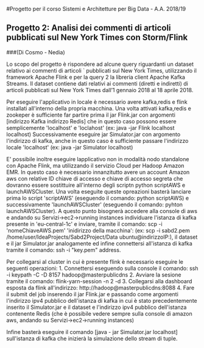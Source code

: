 #Progetto per il corso Sistemi e Architetture per Big Data - A.A. 2018/19
## Progetto 2: Analisi dei commenti di articoli pubblicati sul New York Times con Storm/Flink
###(Di Cosmo - Nedia)

Lo scopo del progetto è rispondere ad alcune query riguardanti un dataset relativo ai commenti di articoli `
pubblicati sul New York Times, utilizzando il framework Apache Flink e per la query 2 la libreria client Apache Kafka Streams.
Il dataset contiene dati relativi ai commenti (diretti e indiretti) di articoli pubblicati sul New York Times
dall’1 gennaio 2018 al 18 aprile 2018.

Per eseguire l'applicativo in locale è necessario avere kafka,redis e flink installati all'interno della propria macchina. Una volta attivati kafka,redis e zookeper è sufficiente far partire prima il jar Flink.jar con argomenti [indirizzo Kafka indirizzo Redis] che in questo caso possono essere semplicemente 'localhost' e 'loclahost' (ex: java -jar Flink localhost localhost)
Successivamente eseguire jar Simulator.jar con argomento l'indirizzo di kafka, anche in questo caso è sufficiente passare l'indirizzo locale 'localhost' (ex: java -jar Simulator localhost)

E' possibile inoltre eseguire lapplicativo non in modalità nodo standalone con Apache Flink, ma utilizzando il servizio Cloud per Hadoop Amazon EMR.
In questo caso è necessario innanzitutto avere un account Amazon aws con relative ID chiave di accesso e chiave di accesso segreta che dovranno essere sostittuire all'interno degli scriptn python scriptAWS e launchAWSCluster.
Una volta eseguite queste opreazioni basterà lanciare prima lo script 'scriptAWS' (eseguendo il comando: python scriptAWS) e successivamente 'launchAWSCluster' (eseguendo il comando: pyhton launchAWSCluster).
A questo punto bisognerà accedere alla console di aws e andando su Servizi->ec2->running instances individuare l'istanza di kafka presente in 'eu-central-1c' e inviare, tramite il comando: scp -i 'nomeChiaveAWS.pem' 'inidirizzo della macchina': (ex: scp -i sabd2.pem /home/user/IdeaProjects/Sabd2Project/Data ubuntu@indirizzoIP:), il dataset e il jar Simulator.jar analogamente ed infine connettersi all'istanza di kafka tramite il comando: ssh -i "key.pem" address.

Per collegarsi al cluster in cui è presente flink è necessario eseguire le seguenti operazioni:
	1. Connettersi eseguendo sulla console il comando: ssh -i keypath -C -D 8157 hadoop@masterpublicdns 
	2. Avviare la sesione tramite il comando: flink-yarn-session -n 2 -d
	3. Collegarsi alla dashboard esposta da flink all'indirizzo: http://hadoop@masterpublicdns:8088 
	4. Fare il submit del job inserendo il jar Flink.jar e passando come argomenti l'indirizzo ipv4 pubblico dell'istanza di kafka in cui è stato precedentemente inserito il Simulator.jar e il dataset e l'indirizzo ipv4 pubblico dell'istanza contenente Redis (che è possibile vedere sempre sulla console di amazon aws, andando su Servizi->ec2->running instances)

Infine basterà eseguire il comando [java - jar Simulator.jar localhost] sull'istanza di kafka che inizierà la simulazione dello stream di tuple.




